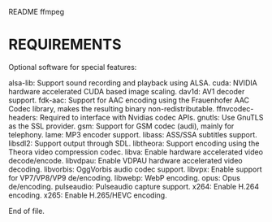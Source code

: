 README ffmpeg


REQUIREMENTS
============

Optional software for special features:

alsa-lib:          Support sound recording and playback using ALSA.
cuda:              NVIDIA hardware accelerated CUDA based image scaling.
dav1d:             AV1 decoder support.
fdk-aac:           Support for AAC encoding using the Frauenhofer AAC Codec
                     library, makes the resulting binary non-redistributable.
ffnvcodec-headers: Required to interface with Nvidias codec APIs.
gnutls:            Use GnuTLS as the SSL provider.
gsm:               Support for GSM codec (audi), mainly for telephony.
lame:              MP3 encoder support.
libass:            ASS/SSA subtitles support.
libsdl2:           Support output through SDL.
libtheora:         Support encoding using the Theora video compression
                     codec.
libva:             Enable hardware accelerated video decode/encode.
libvdpau:          Enable VDPAU hardware accelerated video decoding.
libvorbis:         OggVorbis audio codec support.
libvpx:            Enable support for VP7/VP8/VP9 de/encoding.
libwebp:           WebP encoding.
opus:              Opus de/encoding.
pulseaudio:        Pulseaudio capture support.
x264:              Enable H.264 encoding.
x265:              Enable H.265/HEVC encoding.


End of file.

